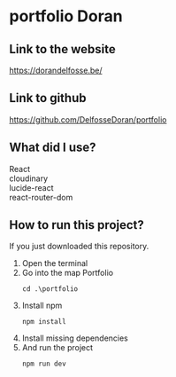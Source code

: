 # portfolio Doran

## Link to the website
https://dorandelfosse.be/

## Link to github
https://github.com/DelfosseDoran/portfolio

## What did I use?
React<br />
cloudinary<br />
lucide-react<br />
react-router-dom



## How to run this project?
If you just downloaded this repository.
1) Open the terminal
2) Go into the map Portfolio
    ```shell
    cd .\portfolio
    ```
3) Install npm
    ```shell
    npm install
    ```
4) Install missing dependencies
5) And run the project
    ```shell
    npm run dev
    ```